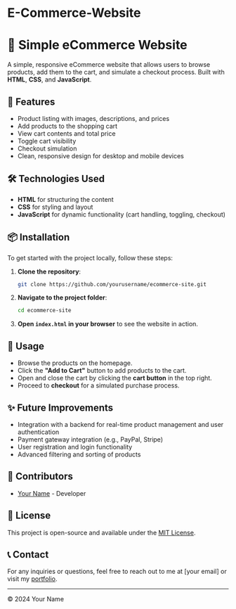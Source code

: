 # E-Commerce-Website
# 🛒 Simple eCommerce Website

A simple, responsive eCommerce website that allows users to browse products, add them to the cart, and simulate a checkout process. Built with **HTML**, **CSS**, and **JavaScript**.

## 🚀 Features
- Product listing with images, descriptions, and prices
- Add products to the shopping cart
- View cart contents and total price
- Toggle cart visibility
- Checkout simulation
- Clean, responsive design for desktop and mobile devices

## 🛠️ Technologies Used
- **HTML** for structuring the content
- **CSS** for styling and layout
- **JavaScript** for dynamic functionality (cart handling, toggling, checkout)

## 📦 Installation
To get started with the project locally, follow these steps:

1. **Clone the repository**:
    ```bash
    git clone https://github.com/yourusername/ecommerce-site.git
    ```
2. **Navigate to the project folder**:
    ```bash
    cd ecommerce-site
    ```
3. **Open `index.html` in your browser** to see the website in action.

## 📱 Usage
- Browse the products on the homepage.
- Click the **"Add to Cart"** button to add products to the cart.
- Open and close the cart by clicking the **cart button** in the top right.
- Proceed to **checkout** for a simulated purchase process.

## ✨ Future Improvements
- Integration with a backend for real-time product management and user authentication
- Payment gateway integration (e.g., PayPal, Stripe)
- User registration and login functionality
- Advanced filtering and sorting of products

## 👥 Contributors
- [Your Name](https://github.com/yourusername) - Developer

## 📄 License
This project is open-source and available under the [MIT License](LICENSE).

## 📞 Contact
For any inquiries or questions, feel free to reach out to me at [your email] or visit my [portfolio](https://yourportfolio.com).

---
© 2024 Your Name

